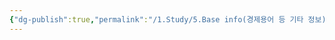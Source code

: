 ```yaml
---
{"dg-publish":true,"permalink":"/1.Study/5.Base info(경제용어 등 기타 정보)/기타/계절,월/6월/","created":"2024-11-20T21:02:30.053+09:00","updated":"2025-06-03T20:07:22.431+09:00"}
---
```


